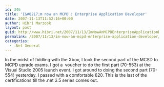 ```yaml
---
id: 346
title: 'I&#8217;m now an MCPD : Enterprise Application Developer'
date: 2007-11-13T11:52:16+00:00
author: Hibri Marzook
layout: post
guid: http://www.hibri.net/2007/11/13/ImNowAnMCPDEnterpriseApplicationDeveloper.aspx
permalink: /2007/11/13/im-now-an-mcpd-enterprise-application-developer/
categories:
  - .Net General
---
```

In the midst of fiddling with the Xbox, I took the second part of the MCSD to MCPD uprade exams. I got a&nbsp; voucher to do the first part (70-553) at the Visual Studio 2005 launch event. I got around to doing the second part (70-554) yesterday. I passed with a comfortable 820. This is the last of the certifications till the .net 3.5 series comes out.